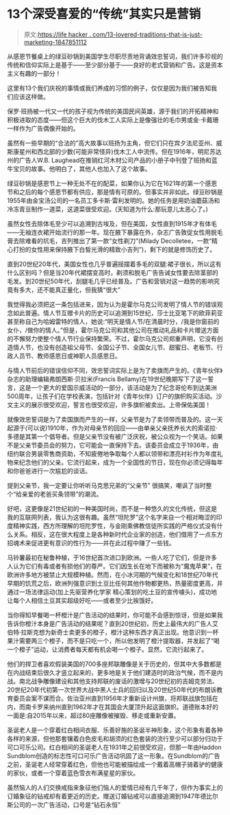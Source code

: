 # 13个深受喜爱的“传统”其实只是营销

> 原文:[https://life hacker . com/13-lovered-traditions-that-is-just-marketing-1847851112](https://lifehacker.com/13-beloved-traditions-that-are-really-just-marketing-1847851112)

从感恩节餐桌上的绿豆砂锅到美国学生尽职尽责地背诵效忠誓词，我们许多珍视的传统和信仰实际上是基于——至少部分基于——良好的老式营销和广告。这是资本主义有趣的一部分！

这里有13个我们庆祝的事情或我们养成的习惯的例子，仅仅是因为我们被告知我们应该这样做。

保罗·班扬被一代又一代的孩子视为传统的美国民间英雄，源于我们的开拓精神和积极进取的态度——但这个巨大的伐木工人实际上是像强壮的毛巾男或金·卡戴珊一样作为广告偶像开始的。

虽然有一些早期的“合法的”高大故事以班扬为主角，但它们只在宾夕法尼亚州、威斯康星州和西北部的少数(可能非常怪异)伐木工人中流传。但在1916年，明尼苏达州的广告人W.B. Laughead在推销红河木材公司产品的小册子中刊登了班扬和蓝牛宝贝的故事。他明白了，其他人也加入了这个故事。

绿豆砂锅是感恩节上一种无处不在的配菜，如果你认为它在1621年的第一个感恩节和之后的每个感恩节都有供应，那是情有可原的。但事实并非如此。绿豆砂锅是1955年由金宝汤公司的一名员工多卡斯·雷利发明的。她的任务是用奶油蘑菇汤和冷冻青豆制作一道菜，这道菜很受欢迎。(天知道为什么:那玩意儿太恶心了。)

虽然女性去除体毛至少可以追溯到古埃及，但在美国，女性直到1915年才有体毛——无袖连衣裙开始流行的那一年。现在腋下暴露在外，杂志广告敦促女性用脱毛膏去除难看的坑毛，吉列推出了第一款“女性剃刀”(Milady Decolletee，一款“精心打扮的女性用来保持腋下白皙光滑的精致小吉列”)，剩下的就是修饰历史了。

直到20世纪20年代，美国女性也几乎普遍摇摆着多毛的双腿:裙子很长，所以这有什么区别吗？但是当20年代裙摆变高时，剃须和脱毛广告告诫女性要去除茎部的毛发。到20世纪50年代，刮腿毛几乎已经普及。广告和营销对这一趋势的影响究竟有多大，还不能真正量化，但我猜“很大”

我觉得我必须把这一条包括进来，因为认为是霍尔马克公司发明了情人节的错误观念如此普遍。情人节互赠卡片的历史可以追溯到15世纪，莎士比亚笔下的欧菲莉亚甚至称自己为哈姆雷特的情人，她说:“明天是情人节/在清晨时分，/我是你窗前的女仆，/做你的情人。”但是，霍尔马克公司和其他公司在推动礼品和卡片赠送方面的不懈努力使整个情人节行业保持繁荣。不过，霍尔马克公司郑重声明，它没有创造情人节，也没有创造祖父母节、全国公子节、全国女儿节、甜蜜日、老板节、行政人员节、教师感恩日或神职人员感恩日。

与情人节前后的错误信仰不同，效忠誓词实际上是为了卖旗而产生的。《青年伙伴》杂志的助理编辑弗朗西斯·贝拉米(Francis Bellamy)在19世纪晚期写下了这一誓言，这是一个更大的爱国示威活动的一部分，该活动是为了纪念哥伦布到达美洲500周年，让孩子们在学校表演，包括针对《青年伙伴》订户的旗帜购买活动。沙文主义的展示很受欢迎，誓言也很受欢迎，许多旗帜被卖出。上帝保佑美国！

就像效忠誓词是为了卖国旗而产生的一样，父亲节是为了卖领带而普及的。这一天起源于(可以说)1910年，作为对母亲节的回应——由单亲父亲抚养长大的索诺拉·多德是其第一个倡导者。但是父亲节没有被广泛庆祝，被公众视为一个笑话。如果不是父亲节委员会的努力，它可能会一直保持下去。该委员会成立于1936年，由纽约联合男装零售商资助，不知疲倦地争取每个人都以领带和漂亮衬衫作为年度礼物来纪念他们的父亲。它流行起来，成为一个全国性的节日，现在你必须记得每年和你爸爸进行一次尴尬的谈话。

提到父亲节，我一定要让你听听马克思兄弟的“父亲节” 很搞笑，嘲讽了当时整个“给亲爱的老爸买条领带”的潮流。

好吧，这更像是21世纪初的一种美国时尚，而不是一种悠久的文化传统，但这是我的互联网列表，我认为这很有趣。虽然“坦陀罗”这个名字来自一个相对晦涩的印度精神实践，西方所理解的坦陀罗性，与金刚乘佛教信徒所实践的严格仪式没有什么关系。相反，这在很大程度上是各种新时代企业家的创造，他们借用了一点东方招魂术来促进更有意识的性行为——并在此过程中赚了一些钱。

马铃薯最初在秘鲁种植，于16世纪首次进口到欧洲。一些人吃了它们，但是许多人认为它们有毒或者有损他们的尊严。它们因生长在地下而被称为“魔鬼苹果”，在欧洲许多地方被禁止大规模种植。然而，在小冰河期的气候变化和18世纪70年代早期的饥荒之后，欧洲列强意识到土豆比任何其他作物都更热，热量密度更高，并通过一场法律运动(加上先驱营养化学家 精心策划的吃土豆的宣传噱头)，成功地让每个人相信土豆其实超级好吃——或者至少比挨饿好。

当你得知早餐喝一杯橙汁是广告活动的结果时，你可能不会感到惊讶，但是如果我告诉你橙汁本身是广告活动的结果呢？直到20世纪初，历史上最伟大的广告人艾伯特·拉斯克想为新奇士卖更多的橙子，橙汁这种东西才真正出现。他意识到一杯果汁需要两三个橙子，而不是只吃一个，所以他发明了橙汁提取器，并发起了“喝一个橙子”运动，让消费者每天都有机会喝一个橙子。显然，它流行起来了。

他们的捍卫者喜欢假装美国的700多座邦联雕像是关于历史的，但其中大多数都是在内战结束后很久才竖立起来的，更多地是关于他们建造时的政治气候，而不是内战。南北战争雕像建设和其他支持邦联的废话的激增与20世纪初的吉姆克劳法、20世纪20年代初第一次世界大战中黑人士兵的回归以及20世纪50年代的布朗诉教育委员会案不谋而合。佐治亚州直到1956年才重新设计州旗，将邦联战旗包括在内，而南卡罗来纳州直到1962年才在其国会大厦顶升起这面旗帜。道德账本好的一面是:自2015年以来，超过80座雕像被摧毁、移走或重新安置。

圣诞老人是一个穿着红白相间衣服、乐善好施的圣诞半神形象，这个形象有着各种各样的来源，但他那套镶着白色皮毛和胡须的红色套装的流行至少可以部分归功于可口可乐公司。红白相间的圣诞老人在1931年之前很受欢迎，但那一年由Haddon Sundblom创造的标志性可口可乐广告活动巩固了这一形象。在Sundblom的广告之前，圣诞老人经常穿着红色，但他也可能被描绘成一个戴着高帽子骑着驴的健康的家伙，或者一个穿着蓝色雪衣布满星星的家伙。

虽然恼人的人们交换戒指来象征他们恼人的爱情已经有几千年了，但作为事实上的订婚象征的钻戒却有着更近的历史。赠送订婚钻戒可以直接追溯到1947年德比尔斯公司的一次广告活动，口号是“钻石永恒”